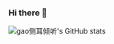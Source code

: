 ### Hi there 👋


![gao侧耳倾听's GitHub stats](https://github-readme-stats.vercel.app/api?username=Gaoweijian&show_icons=true&theme=Tokyonight&count_private=true)
